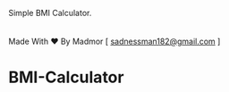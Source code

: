 Simple BMI Calculator. <br /><br /><br />
Made With ♥ By Madmor
[ sadnessman182@gmail.com ]
# BMI-Calculator

